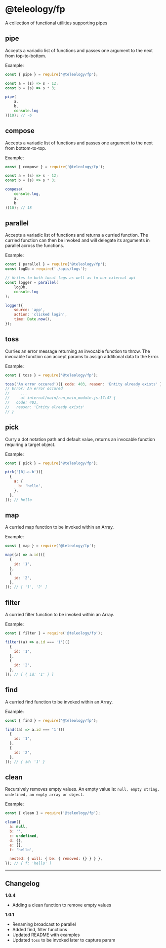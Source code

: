 # @teleology/fp

A collection of functional utilities supporting pipes


## pipe 

Accepts a variadic list of functions and passes one argument to the next from top-to-bottom.

Example:
```javascript
const { pipe } = require('@teleology/fp');

const a = (s) => s - 12;
const b = (s) => s * 3;

pipe(
    a, 
    b, 
    console.log
)(10); // -6
```


## compose 

Accepts a variadic list of functions and passes one argument to the next from bottom-to-top. 

Example:
```javascript
const { compose } = require('@teleology/fp');

const a = (s) => s - 12;
const b = (s) => s * 3;

compose(
    console.log,
    a, 
    b
)(10); // 18
```


## parallel

Accepts a variadic list of functions and returns a curried function. The curried function can then be invoked and will delegate its arguments in parallel across the functions. 

Example:
```javascript
const { parallel } = require('@teleology/fp');
const logDb = require('./apis/logs');

// Writes to both local logs as well as to our external api
const logger = parallel(
    logDb,
    console.log
);

logger({
    source: 'app',
    action: 'clicked login',
    time: Date.now(),
});
```


## toss

Curries an error message returning an invocable function to throw. The invocable function can accept params 
to assign additional data to the Error.

Example:
```javascript
const { toss } = require('@teleology/fp');

toss('An error occured')({ code: 403, reason: 'Entity already exists' });
// Error: An error occured
//     ...
//     at internal/main/run_main_module.js:17:47 {
//   code: 403, 
//   reason: 'Entity already exists'
// }
```


## pick

Curry a dot notation path and default value, returns an invocable function requiring a target object.

Example:
```javascript
const { pick } = require('@teleology/fp');

pick('[0].a.b')([
  {
    a: {
      b: 'hello',
    },
  },
]); // hello
```


## map

A curried map function to be invoked within an Array.

Example:
```javascript
const { map } = require('@teleology/fp');

map((a) => a.id)([
  {
    id: '1',
  },
  {
    id: '2',
  },
]); // [ '1', '2' ]
```


## filter

A curried filter function to be invoked within an Array. 

Example:
```javascript
const { filter } = require('@teleology/fp');

filter((a) => a.id === '1')([
  {
    id: '1',
  },
  {
    id: '2',
  },
]); // [ { id: '1' } ]
```


## find

A curried find function to be invoked within an Array. 

Example:
```javascript
const { find } = require('@teleology/fp');

find((a) => a.id === '1')([
  {
    id: '1',
  },
  {
    id: '2',
  },
]); // { id: '1' }
```


## clean

Recursively removes empty values. An empty value is: `null, empty string, undefined, an empty array or object`.

Example:
```javascript
const { clean } = require('@teleology/fp');

clean({
  a: null,
  b: '',
  c: undefined,
  d: {},
  e: [],
  f: 'hello',

  nested: { will: { be: { removed: {} } } },
}); // { f: 'hello' }
```


----

## Changelog 
**1.0.4**
- Adding a clean function to remove empty values

**1.0.1**

- Renaming broadcast to parallel
- Added find, filter functions
- Updated README with examples
- Updated `toss` to be invoked later to capture param